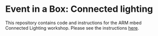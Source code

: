 # Event in a Box: Connected lighting

This repository contains code and instructions for the ARM mbed Connected Lighting workshop.
Please see the instructions [here](instructions.md).
